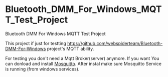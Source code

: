 # Bluetooth_DMM_For_Windows_MQTT_Test_Project
Bluetooth DMM For Windows MQTT Test Project

This project if just for testting https://github.com/webspiderteam/Bluetooth-DMM-For-Windows project's MQTT ability. 

For testing you don't need a Mqtt Broker(server) anymore. If you want You can donload and install [Mosquitto](https://mosquitto.org/download/). After instal make sure Mosquitto Service is running (from windows services).
